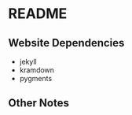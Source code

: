README
======

Website Dependencies
--------------------

* jekyll
* kramdown
* pygments


Other Notes
-----------

